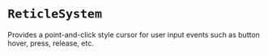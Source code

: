 # `ReticleSystem`


Provides a point-and-click style cursor for user input events such as button
hover, press, release, etc.
